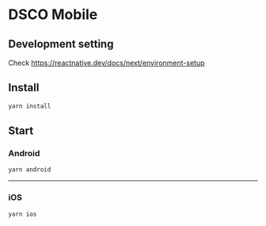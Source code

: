 # DSCO Mobile

## Development setting

Check https://reactnative.dev/docs/next/environment-setup

## Install

```bash
yarn install
```

## Start

### Android

```bash
yarn android
```

---

### iOS

```bash
yarn ios
```
